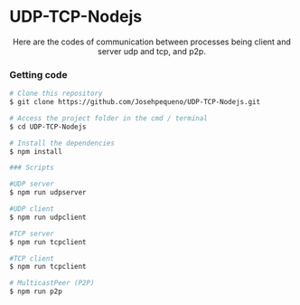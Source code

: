 # UDP-TCP-Nodejs
<p align="center">Here are the codes of communication between processes being client and server udp and tcp, and p2p.</p>

### Getting code

```bash
# Clone this repository
$ git clone https://github.com/Josehpequeno/UDP-TCP-Nodejs.git

# Access the project folder in the cmd / terminal
$ cd UDP-TCP-Nodejs

# Install the dependencies
$ npm install

### Scripts

#UDP server
$ npm run udpserver

#UDP client
$ npm run udpclient

#TCP server
$ npm run tcpclient

#TCP client
$ npm run tcpclient

# MulticastPeer (P2P)
$ npm run p2p